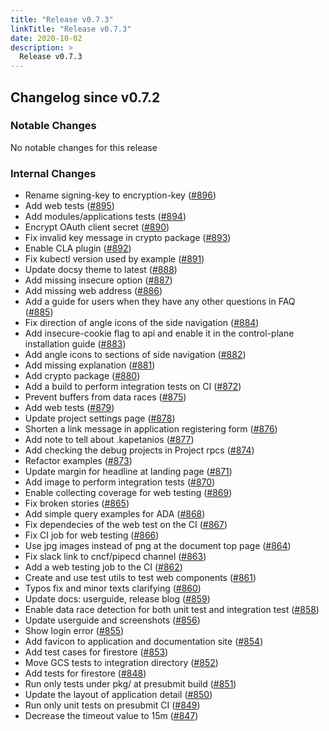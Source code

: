 ```yaml
---
title: "Release v0.7.3"
linkTitle: "Release v0.7.3"
date: 2020-10-02
description: >
  Release v0.7.3
---
```


## Changelog since v0.7.2

### Notable Changes

No notable changes for this release

### Internal Changes
* Rename signing-key to encryption-key ([#896](https://github.com/pipe-cd/pipecd/pull/896))
* Add web tests ([#895](https://github.com/pipe-cd/pipecd/pull/895))
* Add modules/applications tests ([#894](https://github.com/pipe-cd/pipecd/pull/894))
* Encrypt OAuth client secret ([#890](https://github.com/pipe-cd/pipecd/pull/890))
* Fix invalid key message in crypto package ([#893](https://github.com/pipe-cd/pipecd/pull/893))
* Enable CLA plugin ([#892](https://github.com/pipe-cd/pipecd/pull/892))
* Fix kubectl version used by example ([#891](https://github.com/pipe-cd/pipecd/pull/891))
* Update docsy theme to latest ([#888](https://github.com/pipe-cd/pipecd/pull/888))
* Add missing insecure option ([#887](https://github.com/pipe-cd/pipecd/pull/887))
* Add missing web address ([#886](https://github.com/pipe-cd/pipecd/pull/886))
* Add a guide for users when they have any other questions in FAQ ([#885](https://github.com/pipe-cd/pipecd/pull/885))
* Fix direction of angle icons of the side navigation ([#884](https://github.com/pipe-cd/pipecd/pull/884))
* Add insecure-cookie flag to api and enable it in the control-plane installation guide ([#883](https://github.com/pipe-cd/pipecd/pull/883))
* Add angle icons to sections of side navigation ([#882](https://github.com/pipe-cd/pipecd/pull/882))
* Add missing explanation ([#881](https://github.com/pipe-cd/pipecd/pull/881))
* Add crypto package ([#880](https://github.com/pipe-cd/pipecd/pull/880))
* Add a build to perform integration tests on CI ([#872](https://github.com/pipe-cd/pipecd/pull/872))
* Prevent buffers from data races ([#875](https://github.com/pipe-cd/pipecd/pull/875))
* Add web tests ([#879](https://github.com/pipe-cd/pipecd/pull/879))
* Update project settings page ([#878](https://github.com/pipe-cd/pipecd/pull/878))
* Shorten a link message in application registering form ([#876](https://github.com/pipe-cd/pipecd/pull/876))
* Add note to tell about .kapetanios ([#877](https://github.com/pipe-cd/pipecd/pull/877))
* Add checking the debug projects in Project rpcs ([#874](https://github.com/pipe-cd/pipecd/pull/874))
* Refactor examples ([#873](https://github.com/pipe-cd/pipecd/pull/873))
* Update margin for headline at landing page ([#871](https://github.com/pipe-cd/pipecd/pull/871))
* Add image to perform integration tests ([#870](https://github.com/pipe-cd/pipecd/pull/870))
* Enable collecting coverage for web testing ([#869](https://github.com/pipe-cd/pipecd/pull/869))
* Fix broken stories ([#865](https://github.com/pipe-cd/pipecd/pull/865))
* Add simple query examples for ADA ([#868](https://github.com/pipe-cd/pipecd/pull/868))
* Fix dependecies of the web test on the CI ([#867](https://github.com/pipe-cd/pipecd/pull/867))
* Fix CI job for web testing ([#866](https://github.com/pipe-cd/pipecd/pull/866))
* Use jpg images instead of png at the document top page ([#864](https://github.com/pipe-cd/pipecd/pull/864))
* Fix slack link to cncf/pipecd channel ([#863](https://github.com/pipe-cd/pipecd/pull/863))
* Add a web testing job to the CI ([#862](https://github.com/pipe-cd/pipecd/pull/862))
* Create and use test utils to test web components ([#861](https://github.com/pipe-cd/pipecd/pull/861))
* Typos fix and minor texts clarifying ([#860](https://github.com/pipe-cd/pipecd/pull/860))
* Update docs: userguide, release blog ([#859](https://github.com/pipe-cd/pipecd/pull/859))
* Enable data race detection for both unit test and integration test ([#858](https://github.com/pipe-cd/pipecd/pull/858))
* Update userguide and screenshots ([#856](https://github.com/pipe-cd/pipecd/pull/856))
* Show login error ([#855](https://github.com/pipe-cd/pipecd/pull/855))
* Add favicon to application and documentation site ([#854](https://github.com/pipe-cd/pipecd/pull/854))
* Add test cases for firestore ([#853](https://github.com/pipe-cd/pipecd/pull/853))
* Move GCS tests to integration directory ([#852](https://github.com/pipe-cd/pipecd/pull/852))
* Add tests for firestore ([#848](https://github.com/pipe-cd/pipecd/pull/848))
* Run only tests under pkg/ at presubmit build ([#851](https://github.com/pipe-cd/pipecd/pull/851))
* Update the layout of application detail ([#850](https://github.com/pipe-cd/pipecd/pull/850))
* Run only unit tests on presubmit CI ([#849](https://github.com/pipe-cd/pipecd/pull/849))
* Decrease the timeout value to 15m ([#847](https://github.com/pipe-cd/pipecd/pull/847))
